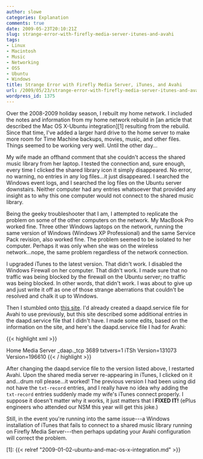 ```yaml
---
author: slowe
categories: Explanation
comments: true
date: 2009-05-23T20:10:21Z
slug: strange-error-with-firefly-media-server-itunes-and-avahi
tags:
- Linux
- Macintosh
- Music
- Networking
- OSS
- Ubuntu
- Windows
title: Strange Error with Firefly Media Server, iTunes, and Avahi
url: /2009/05/23/strange-error-with-firefly-media-server-itunes-and-avahi/
wordpress_id: 1375
---
```


Over the 2008-2009 holiday season, I rebuilt my home network. I included the notes and information from my home network rebuild in [an article that described the Mac OS X-Ubuntu integration][1] resulting from the rebuild. Since that time, I've added a larger hard drive to the home server to make more room for Time Machine backups, movies, music, and other files. Things seemed to be working very well. Until the other day...

My wife made an offhand comment that she couldn't access the shared music library from her laptop. I tested the connection and, sure enough, every time I clicked the shared library icon it simply disappeared. No error, no warning, no entries in any log files...it just disappeared. I searched the Windows event logs, and I searched the log files on the Ubuntu server downstairs. Neither computer had any entries whatsoever that provided any insight as to why this one computer would not connect to the shared music library.

Being the geeky troubleshooter that I am, I attempted to replicate the problem on some of the other computers on the network. My MacBook Pro worked fine. Three other Windows laptops on the network, running the same version of Windows (Windows XP Professional) and the same Service Pack revision, also worked fine. The problem seemed to be isolated to her computer. Perhaps it was only when she was on the wireless network...nope, the same problem regardless of the network connection.

I upgraded iTunes to the latest version. That didn't work. I disabled the Windows Firewall on her computer. That didn't work. I made sure that no traffic was being blocked by the firewall on the Ubuntu server; no traffic was being blocked. In other words, that didn't work. I was about to give up and just write it off as one of those strange aberrations that couldn't be resolved and chalk it up to Windows.

Then I stumbled onto [this site](http://www.vleeuwen.net/2009/05/setup-firefly-to-serve-itunes). I'd already created a daapd.service file for Avahi to use previously, but this site described some additional entries in the daapd.service file that I didn't have. I made some edits, based on the information on the site, and here's the daapd.service file I had for Avahi:

{{< highlight xml >}}
<?xml version="1.0" standalone='no'?><!--*-nxml-*-->  
<!DOCTYPE service-group SYSTEM "avahi-service.dtd">  
<service-group>  
<name replace-wildcards="yes">Home Media Server</name>  
<service>  
<type>_daap._tcp</type>  
<port>3689</port>  
<txt-record>txtvers=1</txt-record>  
<txt-record>iTSh Version=131073</txt-record>  
<txt-record>Version=196610</txt-record>  
</service>  
</service-group>
{{< / highlight >}}

After changing the daapd.service file to the version listed above, I restarted Avahi. Upon the shared media server re-appearing in iTunes, I clicked on it and...drum roll please...it worked! The previous version I had been using did not have the `txt-record` entries, and I really have no idea why adding the `txt-record` entries suddenly made my wife's iTunes connect properly. I suppose it doesn't matter why it works, it just matters that I **FIXED IT!** (ePlus engineers who attended our NSM this year will get this joke.)

Still, in the event you're running into the same issue---a Windows installation of iTunes that fails to connect to a shared music library running on Firefly Media Server---then perhaps updating your Avahi configuration will correct the problem.

[1]: {{< relref "2009-01-02-ubuntu-and-mac-os-x-integration.md" >}}
